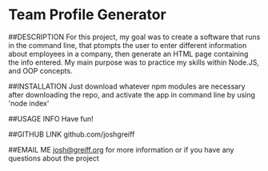 # Team Profile Generator
  

  ##DESCRIPTION
  For this project, my goal was to create a software that runs in the command line, that ptompts the user to enter different information about employees in a company, then generate an HTML page containing the info entered. My main purpose was to practice my skills within Node.JS, and OOP concepts.

  ##INSTALLATION
  Just download whatever npm modules are necessary after downloading the repo, and activate the app in command line by using 'node index'

  ##USAGE INFO
  Have fun!


  ##GITHUB LINK
  github.com/joshgreiff


  ##EMAIL ME 
  josh@greiff.org for more information or if you have any questions about the project
